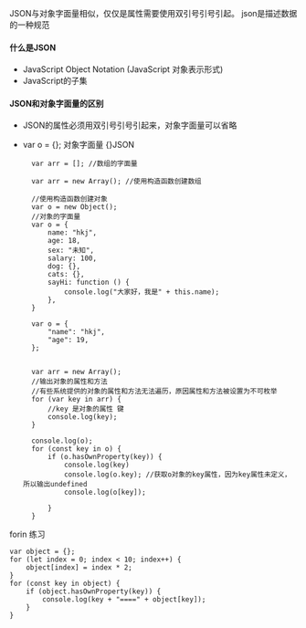 
JSON与对象字面量相似，仅仅是属性需要使用双引号引号引起。
json是描述数据的一种规范

#### 什么是JSON ####

- JavaScript Object Notation (JavaScript 对象表示形式)
- JavaScript的子集

#### JSON和对象字面量的区别 ####

- JSON的属性必须用双引号引号引起来，对象字面量可以省略
- var o = {}; 对象字面量  {}JSON


        var arr = []; //数组的字面量

        var arr = new Array(); //使用构造函数创建数组

        //使用构造函数创建对象
        var o = new Object();
        //对象的字面量
        var o = {
            name: "hkj",
            age: 18,
            sex: "未知",
            salary: 100,
            dog: {},
            cats: {},
            sayHi: function () {
                console.log("大家好，我是" + this.name);
            },
        }

        var o = {
            "name": "hkj",
            "age": 19,
        };


        var arr = new Array();
        //输出对象的属性和方法
        //有些系统提供的对象的属性和方法无法遍历，原因属性和方法被设置为不可枚举
        for (var key in arr) {
            //key 是对象的属性 键
            console.log(key);
        }

        console.log(o);
        for (const key in o) {
            if (o.hasOwnProperty(key)) {
                console.log(key)
                console.log(o.key); //获取o对象的key属性，因为key属性未定义，所以输出undefined
                console.log(o[key]);

            }
        }

forin 练习

    var object = {};
    for (let index = 0; index < 10; index++) {
        object[index] = index * 2;
    }
    for (const key in object) {
        if (object.hasOwnProperty(key)) {
            console.log(key + "====" + object[key]);
        }
    }